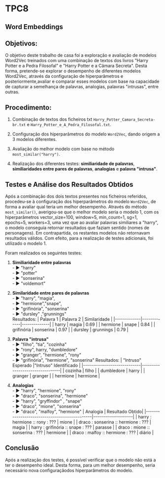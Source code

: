 # **TPC8**
## Word Embeddings

## Objetivos:
O objetivo deste trabalho de casa foi a exploração e avaliação de modelos Word2Vec treinados com uma combinação de textos dos livros "Harry Potter e a Pedra Filosofal" e "Harry Potter e a Câmara Secreta". Desta forma, pretende-se explorar o desempenho de diferentes modelos Word2Vec, através da configuração de hiperparâmetros e posteriormente,avaliar e comparar esses modelos com base na capacidade de capturar a semelhança de palavras, analogias, palavras "intrusas", entre outras.

## Procedimento:

1. Combinação de textos dos ficheiros txt `Harry_Potter_Camara_Secreta-br.txt` e `Harry_Potter_e_A_Pedra_Filosofal.txt`.

2. Configuração dos hiperparâmetros do modelo `Word2Vec`, dando origem a 3 modelos diferentes.

3. Avaliação do melhor modelo com  base no método `most_similar("harry")`.

4. Realização dos diferentes testes: **similiaridade de palavras**, **similiaridades entre pares de palavras**, **analogias** e **palavra "intrusa"**.


## Testes e Análise dos Resultados Obtidos

Após a combinação dos dois textos presentes nos ficheiros referidos, procedeu-se à configuração dos hiperparâmetros do modelo `Word2Vec`, de forma a avaliar qual teria um melhor desempenho. Através do método `most_similar()`, averigou-se que o melhor modelo seria o modelo 1, com os hiperparâmetros vector_size=100, window=5, min_count=1, sg=1, epochs=5, workers=3, uma vez que ao avaliar palavras similiares a "harry", o modelo conseguia retornar resultados que faziam sentido (nomes de personagens). Em contrapartida, os restantes modelos não retornavam resultados válidos.
Com efeito, para a realização de testes adicionais, foi utilizado o modelo 1.

Foram realizados os seguintes testes: 

1. **Similiaridade entre palavras**\
        - &#x25B6; "harry"\
        - &#x25B6; "potter"\
        - &#x25B6; "sonserina"\
        - &#x25B6; "voldemort"

2. **Similaridade entre pares de palavras**\
        - &#x25B6; "harry", "magia",\
        - &#x25B6; "hermione","snape",\
        - &#x25B6; "grifinória", "sonserina" \
        - &#x25B6; "dursley" ,"grunnings"   
Resultados: 
    | Palavra 1   | Palavra 2   | Similaridade |
    |-------------|-------------|--------------|
    | harry       | magia       | 0.69         |
    | hermione    | snape       | 0.84         |
    | grifinória  | sonserina   | 0.97         |
    | dursley     | grunnings   | 0.79         |



3. **Palavra "intrusa"**\
        - &#x25B6; "filho", "tia", "cozinha"\
        - &#x25B6; "rony", harry, "dumbledore"\
        - &#x25B6; "granger", "hermione", "rony"\
        - &#x25B6; "grifinória", "hermione", "sonserina"
Resultados: 
    | "Intruso" Esperado |"Intruso" Identificado |
    |-----------------------------|---------------------------------|
    | cozinha                        | filho                        |
    | dumbledore                       | harry                      |
    | granger                     | granger                            |
    | hermione                  | hermione                       |

4. **Analogias** \
        - &#x25B6; "harry", "hermione", "rony"\
        - &#x25B6; "draco", "sonserina", "hermione"\
        - &#x25B6; "harry", "gryffindor" , "snape"\
        - &#x25B6; "draco", "mione", "sonserina"  
        - &#x25B6; "draco", "malfoy", "hermione"
    | Analogia                                       | Resultado Obtido|
    |-----------------------------------------------|--------------------|
    | harry : hermione :: rony : ???               | mione             |
    | draco : sonserina :: hermione : ???          | magia            |
    | harry : grifinória :: snape : ???            | parasse          |
    | draco : mione :: sonserina : ???             | hermione          |
    | draco : malfoy :: hermione : ???             | diário           |

## Conclusão

Após a realização dos testes, é possível verificar que o modelo não está a ter o desempenho ideal. Desta forma, para um melhor desempenho, seria necessário nova configuraçãodos hiperparâmetros do modelo.